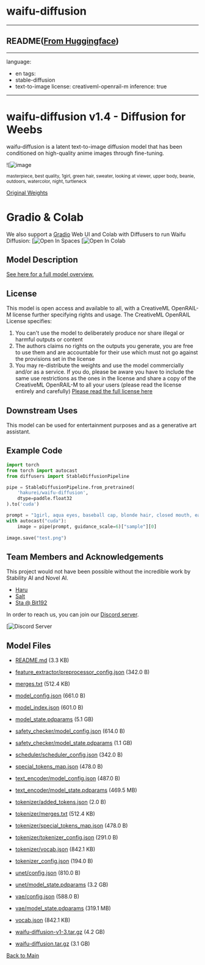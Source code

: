 
# waifu-diffusion
---


## README([From Huggingface](https://huggingface.co/hakurei/waifu-diffusion))

---
language:
- en
tags:
- stable-diffusion
- text-to-image
license: creativeml-openrail-m
inference: true

---

# waifu-diffusion v1.4 - Diffusion for Weebs

waifu-diffusion is a latent text-to-image diffusion model that has been conditioned on high-quality anime images through fine-tuning.

![![image](https://user-images.githubusercontent.com/26317155/210155933-db3a5f1a-1ec3-4777-915c-6deff2841ce9.png)

<sub>masterpiece, best quality, 1girl, green hair, sweater, looking at viewer, upper body, beanie, outdoors, watercolor, night, turtleneck</sub>

[Original Weights](https://huggingface.co/hakurei/waifu-diffusion-v1-4)

# Gradio & Colab

We also support a [Gradio](https://github.com/gradio-app/gradio) Web UI and Colab with Diffusers to run Waifu Diffusion:
[![![Open In Spaces](https://camo.githubusercontent.com/00380c35e60d6b04be65d3d94a58332be5cc93779f630bcdfc18ab9a3a7d3388/68747470733a2f2f696d672e736869656c64732e696f2f62616467652f25463025394625413425393725323048756767696e67253230466163652d5370616365732d626c7565)](https://huggingface.co/spaces/hakurei/waifu-diffusion-demo)
[![![Open In Colab](https://colab.research.google.com/assets/colab-badge.svg)](https://colab.research.google.com/drive/1_8wPN7dJO746QXsFnB09Uq2VGgSRFuYE#scrollTo=1HaCauSq546O)

## Model Description

[See here for a full model overview.](https://gist.github.com/harubaru/f727cedacae336d1f7877c4bbe2196e1)

## License

This model is open access and available to all, with a CreativeML OpenRAIL-M license further specifying rights and usage.
The CreativeML OpenRAIL License specifies: 

1. You can't use the model to deliberately produce nor share illegal or harmful outputs or content 
2. The authors claims no rights on the outputs you generate, you are free to use them and are accountable for their use which must not go against the provisions set in the license
3. You may re-distribute the weights and use the model commercially and/or as a service. If you do, please be aware you have to include the same use restrictions as the ones in the license and share a copy of the CreativeML OpenRAIL-M to all your users (please read the license entirely and carefully)
[Please read the full license here](https://huggingface.co/spaces/CompVis/stable-diffusion-license)

## Downstream Uses

This model can be used for entertainment purposes and as a generative art assistant.

## Example Code

```python
import torch
from torch import autocast
from diffusers import StableDiffusionPipeline

pipe = StableDiffusionPipeline.from_pretrained(
    'hakurei/waifu-diffusion',
    dtype=paddle.float32
).to('cuda')

prompt = "1girl, aqua eyes, baseball cap, blonde hair, closed mouth, earrings, green background, hat, hoop earrings, jewelry, looking at viewer, shirt, short hair, simple background, solo, upper body, yellow shirt"
with autocast("cuda"):
    image = pipe(prompt, guidance_scale=6)["sample"][0]  
    
image.save("test.png")
```

## Team Members and Acknowledgements

This project would not have been possible without the incredible work by Stability AI and Novel AI.

- [Haru](https://github.com/harubaru)
- [Salt](https://github.com/sALTaccount/)
- [Sta @ Bit192](https://twitter.com/naclbbr)

In order to reach us, you can join our [Discord server](https://discord.gg/touhouai).

[![![Discord Server](https://discordapp.com/api/guilds/930499730843250783/widget.png?style=banner2)](https://discord.gg/touhouai)



## Model Files

- [README.md](https://paddlenlp.bj.bcebos.com/models/community/hakurei/waifu-diffusion/README.md) (3.3 KB)

- [feature_extractor/preprocessor_config.json](https://paddlenlp.bj.bcebos.com/models/community/hakurei/waifu-diffusion/feature_extractor/preprocessor_config.json) (342.0 B)

- [merges.txt](https://paddlenlp.bj.bcebos.com/models/community/hakurei/waifu-diffusion/merges.txt) (512.4 KB)

- [model_config.json](https://paddlenlp.bj.bcebos.com/models/community/hakurei/waifu-diffusion/model_config.json) (661.0 B)

- [model_index.json](https://paddlenlp.bj.bcebos.com/models/community/hakurei/waifu-diffusion/model_index.json) (601.0 B)

- [model_state.pdparams](https://paddlenlp.bj.bcebos.com/models/community/hakurei/waifu-diffusion/model_state.pdparams) (5.1 GB)

- [safety_checker/model_config.json](https://paddlenlp.bj.bcebos.com/models/community/hakurei/waifu-diffusion/safety_checker/model_config.json) (614.0 B)

- [safety_checker/model_state.pdparams](https://paddlenlp.bj.bcebos.com/models/community/hakurei/waifu-diffusion/safety_checker/model_state.pdparams) (1.1 GB)

- [scheduler/scheduler_config.json](https://paddlenlp.bj.bcebos.com/models/community/hakurei/waifu-diffusion/scheduler/scheduler_config.json) (342.0 B)

- [special_tokens_map.json](https://paddlenlp.bj.bcebos.com/models/community/hakurei/waifu-diffusion/special_tokens_map.json) (478.0 B)

- [text_encoder/model_config.json](https://paddlenlp.bj.bcebos.com/models/community/hakurei/waifu-diffusion/text_encoder/model_config.json) (487.0 B)

- [text_encoder/model_state.pdparams](https://paddlenlp.bj.bcebos.com/models/community/hakurei/waifu-diffusion/text_encoder/model_state.pdparams) (469.5 MB)

- [tokenizer/added_tokens.json](https://paddlenlp.bj.bcebos.com/models/community/hakurei/waifu-diffusion/tokenizer/added_tokens.json) (2.0 B)

- [tokenizer/merges.txt](https://paddlenlp.bj.bcebos.com/models/community/hakurei/waifu-diffusion/tokenizer/merges.txt) (512.4 KB)

- [tokenizer/special_tokens_map.json](https://paddlenlp.bj.bcebos.com/models/community/hakurei/waifu-diffusion/tokenizer/special_tokens_map.json) (478.0 B)

- [tokenizer/tokenizer_config.json](https://paddlenlp.bj.bcebos.com/models/community/hakurei/waifu-diffusion/tokenizer/tokenizer_config.json) (291.0 B)

- [tokenizer/vocab.json](https://paddlenlp.bj.bcebos.com/models/community/hakurei/waifu-diffusion/tokenizer/vocab.json) (842.1 KB)

- [tokenizer_config.json](https://paddlenlp.bj.bcebos.com/models/community/hakurei/waifu-diffusion/tokenizer_config.json) (194.0 B)

- [unet/config.json](https://paddlenlp.bj.bcebos.com/models/community/hakurei/waifu-diffusion/unet/config.json) (810.0 B)

- [unet/model_state.pdparams](https://paddlenlp.bj.bcebos.com/models/community/hakurei/waifu-diffusion/unet/model_state.pdparams) (3.2 GB)

- [vae/config.json](https://paddlenlp.bj.bcebos.com/models/community/hakurei/waifu-diffusion/vae/config.json) (588.0 B)

- [vae/model_state.pdparams](https://paddlenlp.bj.bcebos.com/models/community/hakurei/waifu-diffusion/vae/model_state.pdparams) (319.1 MB)

- [vocab.json](https://paddlenlp.bj.bcebos.com/models/community/hakurei/waifu-diffusion/vocab.json) (842.1 KB)

- [waifu-diffusion-v1-3.tar.gz](https://paddlenlp.bj.bcebos.com/models/community/hakurei/waifu-diffusion/waifu-diffusion-v1-3.tar.gz) (4.2 GB)

- [waifu-diffusion.tar.gz](https://paddlenlp.bj.bcebos.com/models/community/hakurei/waifu-diffusion/waifu-diffusion.tar.gz) (3.1 GB)


[Back to Main](../../)